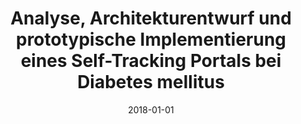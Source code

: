 ---
abstract: ''
authors:
- Rainer Willinger
date: '2018-01-01'
featured: false
links:
- name: Publik
  url: https://publik.tuwien.ac.at/showentry.php?ID=267526&lang=1
publication_types:
- '7'
publishDate: '2018-01-01'
title: Analyse, Architekturentwurf und prototypische Implementierung eines Self-Tracking
  Portals bei Diabetes mellitus
url_pdf: ''
---